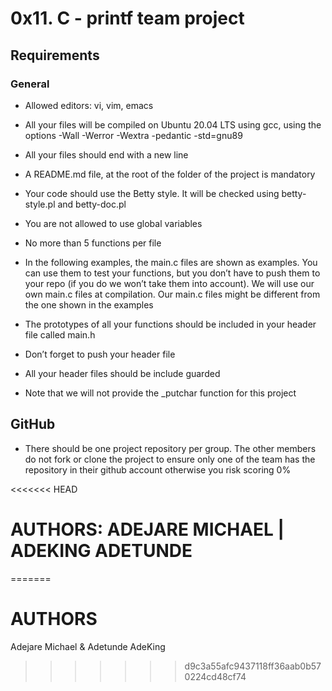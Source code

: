 # 0x11. C - printf team project

## Requirements

### General

- Allowed editors: vi, vim, emacs

- All your files will be compiled on Ubuntu 20.04 LTS using gcc, using the options -Wall -Werror -Wextra -pedantic -std=gnu89

- All your files should end with a new line

- A README.md file, at the root of the folder of the project is mandatory

- Your code should use the Betty style. It will be checked using betty-style.pl and betty-doc.pl

- You are not allowed to use global variables

- No more than 5 functions per file

- In the following examples, the main.c files are shown as examples. You can use them to test your functions, but you don’t have to push them to your repo (if you do we won’t take them into account). We will use our own main.c files at compilation. Our main.c files might be different from the one shown in the examples

- The prototypes of all your functions should be included in your header file called main.h

- Don’t forget to push your header file

- All your header files should be include guarded

- Note that we will not provide the _putchar function for this project

## GitHub

- There should be one project repository per group. The other members do not fork or clone the project to ensure only one of the team has the repository in their github account otherwise you risk scoring 0%

<<<<<<< HEAD
# AUTHORS: ADEJARE MICHAEL | ADEKING ADETUNDE
=======
# AUTHORS
Adejare Michael & Adetunde AdeKing
>>>>>>> d9c3a55afc9437118ff36aab0b570224cd48cf74
